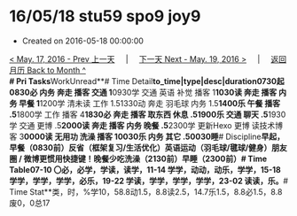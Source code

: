 # 16/05/18 stu59 spo9 joy9

* Created on 2016-05-18 00:00:00

[&lt; May. 17, 2016 - Prev 上一天](d17.md)     \|     [下一天 Next - May. 19, 2016 &gt;](d19.md)     \|     [返回月历 Back to Month ^](index.md)   
**\# Pri Tasks**WorkUnread**\# Time Detail**to\_time\|type\|desc\|duration0730起0830必 内务 奔走 播客 交通 1**0930学 交通 英语 补觉 播客 1**1030读 奔走 播客 内务 早餐 1**1200学 清未读 工作 1.51330动 奔走 羽毛球 内务 1.5**1400乐 午餐 播客 .5**1800学 工作 播客 4**1830必 奔走 播客 取东西 休息 .51900乐 交通 聊天 .5**1930学 交通 更博 .5**2000读 奔走 播客 内务 晚餐 .5**2300学 更新Hexo 更博 读技术博客 3**0000读 无用功 洗澡 播客 10030乐 内务 其它 .50030睡**\# Discipline**早起，早餐（0830前）**反省（框架复习/生活优化）**英语运动（羽毛球/毽球/健身）朋友圈 / 微博更惯用快捷键！晚餐少吃洗澡（2130前）早睡（2300前）**\# Time Table**07-10 〇必，必学，学读，读学，11-14 学学，动动，动乐，学学，15-18 学学，学学，学学，必乐，19-22 学读，学学，学学，学学，23-02 读读，乐。**\# Time Stat**类，时，%学10，58.8动1.5，8.8读2.5，14.7乐1.5，8.8必1.5，8.8废0，0总17

